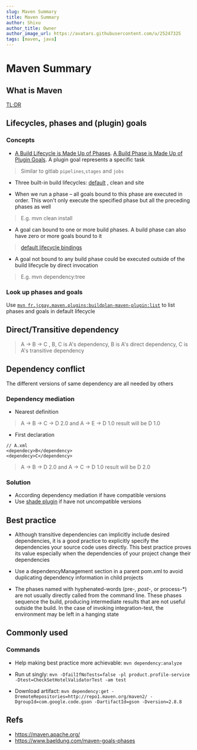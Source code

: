 ```yaml
---
slug: Maven Summary
title: Maven Summary
author: Shixu
author_title: Owner
author_image_url: https://avatars.githubusercontent.com/u/25247325
tags: [maven, java]
---
```


<head>
  <title>Head Metadata customized title!</title>
  <meta charSet="utf-8" />
  <meta name="mvn" content="summary" />
</head>

# Maven Summary

## What is Maven
[TL;DR](https://maven.apache.org/guides/getting-started/index.html#What_is_Maven)

## Lifecycles, phases and (plugin) goals

### Concepts
- [A Build Lifecycle is Made Up of Phases](https://maven.apache.org/guides/introduction/introduction-to-the-lifecycle.html#a-build-lifecycle-is-made-up-of-phases). [A Build Phase is Made Up of Plugin Goals](https://maven.apache.org/guides/introduction/introduction-to-the-lifecycle.html#a-build-lifecycle-is-made-up-of-phases). A plugin goal represents a specific task

> Similar to gitlab `pipelines`,`stages` and `jobs`

- Three built-in build lifecycles: [default](https://maven.apache.org/guides/introduction/introduction-to-the-lifecycle.html#default-lifecycle) , clean and site

- When we run a phase – all goals bound to this phase are executed in order. This won't only execute the specified phase but all the preceding phases as well

> E.g. mvn clean install

- A goal can bound to one or more build phases. A build phase can also have zero or more goals bound to it

> [default lifecycle bindings](https://maven.apache.org/guides/introduction/introduction-to-the-lifecycle.html#default-lifecycle-bindings-packaging-ejb-ejb3-jar-par-rar-war)

- A goal not bound to any build phase could be executed outside of the build lifecycle by direct invocation

> E.g. mvn dependency:tree

### Look up phases and goals

Use [`mvn fr.jcgay.maven.plugins:buildplan-maven-plugin:list`](https://stackoverflow.com/questions/1709625/maven-command-to-list-lifecycle-phases-along-with-bound-goals) to list phases and goals in default lifecycle

## Direct/Transitive dependency
> A -> B -> C , B, C is A's dependency, B is A's direct dependency, C is A's transitive dependency

## Dependency conflict

The different versions of same dependency are all needed by others

### Dependency mediation

- Nearest definition

> A -> B -> C -> D 2.0 and A -> E -> D 1.0  result will be D 1.0

- First declaration

```
// A.xml
<dependecy>B</dependency>
<dependecy>C</dependency>
```
> A -> B -> D 2.0 and A -> C -> D 1.0  result will be D 2.0


### Solution

- According dependency mediation if have compatible versions
- Use [shade plugin](https://maven.apache.org/plugins/maven-shade-plugin/) if have not uncompatible versions

## Best practice

- Although transitive dependencies can implicitly include desired dependencies, it is a good practice to explicitly specify the dependencies your source code uses directly. This best practice proves its value especially when the dependencies of your project change their dependencies

- Use a dependencyManagement section in a parent pom.xml to avoid duplicating dependency information in child projects

- The phases named with hyphenated-words (pre-*, post-*, or process-*) are not usually directly called from the command line. These phases sequence the build, producing intermediate results that are not useful outside the build. In the case of invoking integration-test, the environment may be left in a hanging state

## Commonly used

### Commands

- Help making best practice more achievable: `mvn dependency:analyze`

- Run ut singly: `mvn -DfailIfNoTests=false -pl product.profile-service -Dtest=CheckSetHotelValidatorTest -am test`

- Download artifact: `mvn dependency:get -DremoteRepositories=http://repo1.maven.org/maven2/ -DgroupId=com.google.code.gson -DartifactId=gson -Dversion=2.8.8`

## Refs

- https://maven.apache.org/
- https://www.baeldung.com/maven-goals-phases